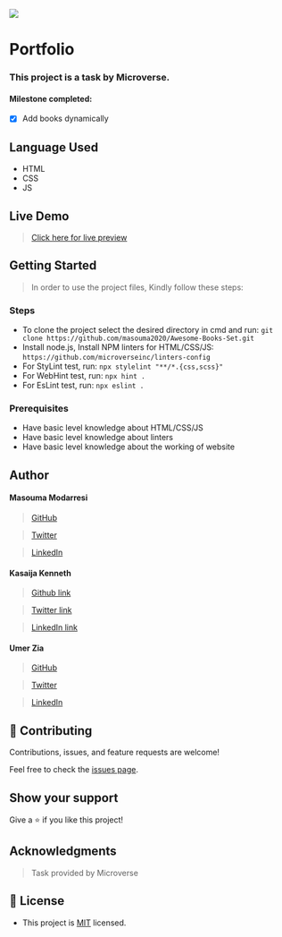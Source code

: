 ![](https://img.shields.io/badge/Microverse-blueviolet)

# Portfolio

### This project is a task by Microverse.

#### Milestone completed:

- [x] Add books dynamically


## Language Used

- HTML
- CSS
- JS

## Live Demo
> [Click here for live preview](https://umerzia.github.io/Awesome-books/)


## Getting Started

> In order to use the project files, Kindly follow these steps:

### Steps

- To clone the project select the desired directory in cmd and run: `git clone https://github.com/masouma2020/Awesome-Books-Set.git`
- Install node.js, Install NPM linters for HTML/CSS/JS: `https://github.com/microverseinc/linters-config`
- For StyLint test, run: `npx stylelint "**/*.{css,scss}"`
- For WebHint test, run: `npx hint .`
- For EsLint test, run: `npx eslint .`

### Prerequisites

- Have basic level knowledge about HTML/CSS/JS
- Have basic level knowledge about linters
- Have basic level knowledge about the working of website

## Author

#### Masouma Modarresi

> [GitHub](https://github.com/masouma2020)

> [Twitter]()

> [LinkedIn]()

#### Kasaija Kenneth

> [Github link](https://github.com/Kasaija-Kenneth)

> [Twitter link](https://twitter.com/@kenn_ug)

> [LinkedIn link](https://linkedin.com/in/kenneth-k-310722234)

#### Umer Zia

> [GitHub](https://github.com/UmerZia)

> [Twitter](https://twitter.com/InfinusDesign)

> [LinkedIn](https://linkedin.com/in/umer-zia-30906a183/)

## 🤝 Contributing

Contributions, issues, and feature requests are welcome!

Feel free to check the [issues page](https://github.com/UmerZia/Awesome-books/issues).

## Show your support

Give a ⭐ if you like this project!

## Acknowledgments

> Task provided by Microverse

## 📝 License

- This project is [MIT](https://github.com/git/git-scm.com/blob/main/MIT-LICENSE.txt) licensed.